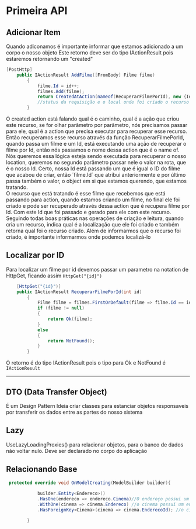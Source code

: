 # Primeira API

## Adicionar Item

Quando adiconamos é importante informar que estamos adicionado a um corpo o nosso objeto
Este retorno deve ser do tipo IActionResult pois estaremos retornando um "created"


```C#
[PostHttp]
    public IActionResult AddFilme([FromBody] Filme filme)
        {
            filme.Id = id++;
            filmes.Add(filme);
            return CreatedAtAction(nameof(RecuperarFilmePorId), new {Id = filme.Id}, filme);
            //status da requisição e o local onde foi criado o recurso "https://localhost:5000/Filmes/1"
        }

```

O created action está falando qual é o caminho, qual é a ação que criou este recurso, se for olhar parâmetro por parâmetro, nós precisamos passar para ele, qual é a action que precisa executar para recuperar esse recurso. Então recuperamos esse recurso através da função RecuperarFilmePorId, quando passa um filme e um Id, está executando uma ação de recuperar o filme por Id, então nós passamos o nome dessa action que é o name of.
Nós queremos essa lógica esteja sendo executada para recuperar o nosso location, queremos no segundo parâmetro passar nele o valor na rota,
que é o nosso Id.
Certo, nossa Id está passando um que é igual o ID do filme que acabou de criar, então ´filme.Id´ que atribui anteriormente e por último passa também o valor,
o object em si que estamos querendo, que estamos tratando.  
O recurso que está tratando é esse filme que recebemos que está passando para action, quando estamos criando um filme, no final ele foi criado e pode ser recuperado através dessa action que é recupera filme por Id. Com este Id que foi passado e gerado para ele com este recurso. Seguindo todas boas práticas nas operações de criação e leitura,
quando cria um recurso, indica qual é a localização que ele foi criado e também retorna qual foi o recurso criado. Além de informarmos que o recurso foi criado, é importante informarmos onde podemos localizá-lo

## Localizar por ID

Para localizar um filme por id devemos passar um parametro na notation de HttpGet, ficando assim ``HttpGet("{id}")``

```C#
    [HttpGet("{id}")]
    public IActionResult RecuperarFilmePorId(int id)
        {
            Filme filme = filmes.FirstOrDefault(filme => filme.Id == id);
            if (filme != null)
            {
                return Ok(filme);
            }
            else
            {
                return NotFound();
            }
        }
```
O retorno é do tipo IActionResult pois o tipo para Ok e NotFound é ``IActionResult``

---


## DTO (Data Transfer Object)


É um Design Pattern
Ideia criar classes para estanciar objetos responsaveis por transferir os dados entre as partes do nosso sistema


## Lazy
UseLazyLoadingProxies() para relacionar objetos, para o banco de dados não voltar nulo. Deve ser declarado no corpo do aplicação


## Relacionando Base

```c#
 protected override void OnModelCreating(ModelBuilder builder){
            
            builder.Entity<Endereco>()
            .HasOne(endereco => endereco.Cinema)//O endereço possui um cinema
            .WithOne(cinema => cinema.Endereco) //o cinema possui um endereço
            .HasForeignKey<Cinema>(cinema => cinema.EnderecoId); //o cinema possui uma chave externa para dar acesso para encontrar o endereço

        }
```